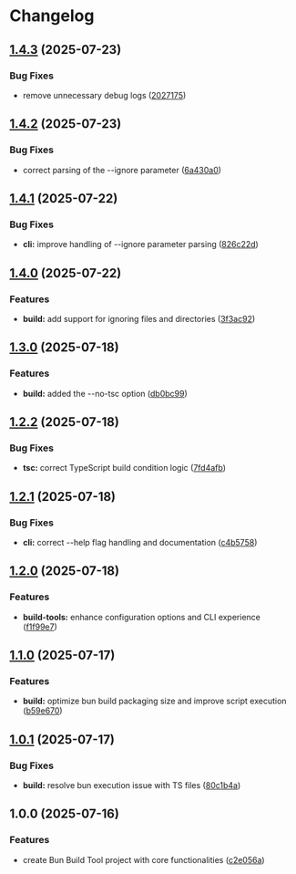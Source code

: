 # Changelog

## [1.4.3](https://github.com/efahnjoe/bun-build-tools/compare/v1.4.2...v1.4.3) (2025-07-23)


### Bug Fixes

* remove unnecessary debug logs ([2027175](https://github.com/efahnjoe/bun-build-tools/commit/202717593df3f1f303fa88032e327b1784b89acb))

## [1.4.2](https://github.com/efahnjoe/bun-build-tools/compare/v1.4.1...v1.4.2) (2025-07-23)


### Bug Fixes

* correct parsing of the --ignore parameter ([6a430a0](https://github.com/efahnjoe/bun-build-tools/commit/6a430a0ddfcaf2626ed60b8fe67e193e7d0f769b))

## [1.4.1](https://github.com/efahnjoe/bun-build-tools/compare/v1.4.0...v1.4.1) (2025-07-22)


### Bug Fixes

* **cli:** improve handling of --ignore parameter parsing ([826c22d](https://github.com/efahnjoe/bun-build-tools/commit/826c22d87dd39d58b4222d0ad200f684821492a3))

## [1.4.0](https://github.com/efahnjoe/bun-build-tools/compare/v1.3.0...v1.4.0) (2025-07-22)


### Features

* **build:** add support for ignoring files and directories ([3f3ac92](https://github.com/efahnjoe/bun-build-tools/commit/3f3ac921214c3ceb20533f246e39f5e3f2cc86fb))

## [1.3.0](https://github.com/efahnjoe/bun-build-tools/compare/v1.2.2...v1.3.0) (2025-07-18)


### Features

* **build:** added the --no-tsc option ([db0bc99](https://github.com/efahnjoe/bun-build-tools/commit/db0bc995c8daefd19632cad942abec2be52dfc4f))

## [1.2.2](https://github.com/efahnjoe/bun-build-tools/compare/v1.2.1...v1.2.2) (2025-07-18)


### Bug Fixes

* **tsc:** correct TypeScript build condition logic ([7fd4afb](https://github.com/efahnjoe/bun-build-tools/commit/7fd4afb88452f86c392eac2477f19adb52213173))

## [1.2.1](https://github.com/efahnjoe/bun-build-tools/compare/v1.2.0...v1.2.1) (2025-07-18)


### Bug Fixes

* **cli:** correct --help flag handling and documentation ([c4b5758](https://github.com/efahnjoe/bun-build-tools/commit/c4b5758ec38f5c81e6a9e0cba8e2d2832a0401c1))

## [1.2.0](https://github.com/efahnjoe/bun-build-tools/compare/v1.1.0...v1.2.0) (2025-07-18)


### Features

* **build-tools:** enhance configuration options and CLI experience ([f1f99e7](https://github.com/efahnjoe/bun-build-tools/commit/f1f99e78b7f30103ae6ba97a46735cb6ab91e122))

## [1.1.0](https://github.com/efahnjoe/bun-build-tools/compare/v1.0.1...v1.1.0) (2025-07-17)


### Features

* **build:** optimize bun build packaging size and improve script execution ([b59e670](https://github.com/efahnjoe/bun-build-tools/commit/b59e6708797607b08c75673f1bb5c1f549dd771b))

## [1.0.1](https://github.com/efahnjoe/bun-build-tools/compare/v1.0.0...v1.0.1) (2025-07-17)


### Bug Fixes

* **build:** resolve bun execution issue with TS files ([80c1b4a](https://github.com/efahnjoe/bun-build-tools/commit/80c1b4a0587f0ac045eb6ebd401085d29f9b98af))

## 1.0.0 (2025-07-16)


### Features

* create Bun Build Tool project with core functionalities ([c2e056a](https://github.com/efahnjoe/bun-build-tools/commit/c2e056a3604e68e36f2902ec5893aa96ed52242a))
